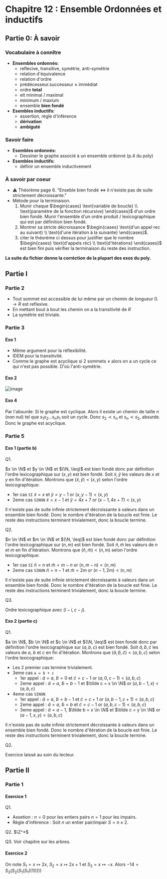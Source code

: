# Chapitre 12 : Ensemble Ordonnées et inductifs

## Partie 0: À savoir

### Vocabulaire à connître

- __Ensembles ordonnés:__
  - reflecive, transitive, symétrie, anti-symétrie
  - relation d'équivalence
  - relation d'ordre
  - prédécesseur.successeur $\pm$ immédiat
  - ordre __total__
  - elt minimal / maximal
  - minimum / maxium
  - ensemble __bien fondé__
- __Esembles inductifs:__
  - assertion, règle d'inférence
  - __dérivation__
  - __ambiguté__

### Savoir faire

- __Esembles ordonnés:__
  - Dessiner le graphe associé à un ensemble ordonné (p.4 du poly)
- __Esembles inductifs:__
  - définir un ensemble inductivement

### À savoir par coeur

- ⚠️ Théorème page 6. "Enseble bien fondé $\iff$ il n'existe pas de suite strictement décroissante."
- Métode pour la terminaison.
  1. Munir chaque $\begin{cases} \text{variable de boucle} \\ \text{paramètre de la fonction récursive} \end{cases}$ d'un ordre bien fondé. Munir l'ensemble d'un ordre produit / lexicographique qui est par définition bien fondé.
  2. Montrer sa stricte décroissance $\begin{cases} \text{d'un appel rec au suivant} \\ \text{d'une itération à la suivante} \end{cases}$.
  3. citer le théorème ci dessus pour justifier que le nombre $\begin{cases} \text{d'appels réc} \\ \text{d'itérations} \end{cases}$ est bien fini puis vérifier la terminaison du reste des instruction.

__La suite du fichier donne la corréction de la plupart des exos du poly.__

## Partie I

### Partie 2

- Tout sommet est accessible de lui même par un chemin de longueur 0. $\to R$ est reflexive.
- En mettant bout à bout les chemin on a la transitivité de $R$
- La symétrie est triviale.

### Partie 3

#### Exo 1

- Même argument pour la réflexibilité.
- IDEM pour la transitivité.
- Comme le graphe est acyclique si 2 sommets $\neq$ alors on a un cycle ce qui n'est pas possible. D'où l'anti-symétrie.

#### Exo 2

![image](ressources/chap_12/graphe_ensemble_ordonnée.png)

#### Exo 4

Par l'absurde: Si le graphe est cyclique.
Alors il existe un chemin de taille $n$ (non nul) tel que $s_1 s_2\dots s_n s_1$ soit un cycle.
Donc $s_2 \prec s_n$ et $s_n \prec s_2$, absurde.
Donc le graphe est acyclique.

### Partie 5

#### Exo 1 (partie b)

Q1.

$x \in \N$ et $y \in \N$ et $(\N, \leq)$ est bien fondé donc par définition l'ordre lexicographique sur $(x, y)$ est bien fondé.
Soit $\tilde x, \tilde y$ les valeurs de $x$ et $y$ en fin d'itération. Montrons que $(\tilde x, \tilde y) < (x, y)$ selon l'ordre lexicographique:

- 1er cas `SI` $\tilde x = x$ et $\tilde y = y -1$ or $(x, y-1) < (x, y)$
- 2eme cas `SINON` $\tilde x = x-1$ et $\tilde y = 4x + 7$ or $(x-1, 4x+7) < (x, y)$

Il n'existe pas de suite infinie strictement décroissante à valeurs dans un ensemble bien fondé. Donc le nombre d'itération de la boucle est finie. Le reste des instructions terminent trivialement, donc la boucle termine.

Q2.

$n \in \N$ et $m \in \N$ et $(\N, \leq)$ est bien fondé donc par définition l'ordre lexicographique sur $(n, m)$ est bien fondé.
Soit $\tilde n, \tilde m$ les valeurs de $n$ et $m$ en fin d'itération. Montrons que $(\tilde n, \tilde m) < (n, m)$ selon l'ordre lexicographique:

- 1er cas `SI` $\tilde n = n$ et $\tilde m = m - n$ or $(n, m-n) < (n, m)$
- 2eme cas `SINON` $\tilde n = n-1$ et $\tilde m = 2m$ or $(n-1, 2m) < (n, m)$

Il n'existe pas de suite infinie strictement décroissante à valeurs dans un ensemble bien fondé. Donc le nombre d'itération de la boucle est finie. Le reste des instructions terminent trivialement, donc la boucle termine.

Q3.

Ordre lexicographique avec $(l-i, c-j)$.

#### Exo 2 (partie c)

Q1.

$a \in \N$, $b \in \N$ et $c \in \N$ et $(\N, \leq)$ est bien fondé donc par définition l'ordre lexicographique sur $(a, b, c)$ est bien fondé.
Soit $\tilde a, \tilde b, \tilde c$ les valeurs de $a$, $b$ et $c$ en fin d'itération. Montrons que $(\tilde a, \tilde b, \tilde c) < (a, b, c)$ selon l'ordre lexicographique:

- Les 2 premier cas termine trivialement.
- 3eme cas `a = b + c`
  - 1er appel : $\tilde a = a$, $\tilde b = 0$ et $\tilde c = c-1$ or $(a, 0, c-1) < (a, b, c)$
  - 2eme appel : $\tilde a = a$, $\tilde b = b-1$ et $\tilde c = x \in \N$ or $(a, b-1, x) < (a, b, c)$
- 4eme cas `SINON`
  - 1er appel : $\tilde a = a$, $\tilde b = b-1$ et $\tilde c = c+1$ or $(a, b-1, c+1) < (a, b, c)$
  - 2eme appel : $\tilde a = a$, $\tilde b = b$ et $\tilde c = c-1$ or $(a, b, c-1) < (a, b, c)$
  - 3eme appel : $\tilde a = a-1$, $\tilde b = x \in \N$ et $\tilde c = y \in \N$ or $(a-1, x, y) < (a, b, c)$

Il n'existe pas de suite infinie strictement décroissante à valeurs dans un ensemble bien fondé. Donc le nombre d'itération de la boucle est finie. Le reste des instructions terminent trivialement, donc la boucle termine.

Q2.

Exercice laissé au soin du lecteur.

## Partie II

### Partie 1

#### Exercice 1

Q1.

- Assetion : $n = 0$ pour les entiers pairs $n = 1$ pour les impairs.
- Règle d'inférence : Soit $n$ un entier pair/impair $S = n \pm 2$.

Q2.
$\Z^*$

Q3. Voir chapitre sur les arbres.

#### Exercice 2

On note $S_1 = x \mapsto 2x$, $S_2 = x \mapsto 2x + 1$ et $S_3 = x \mapsto -x$. Alors $-14 = S_3(S_2(S_1(S_1(\mathbb(1)))))$
